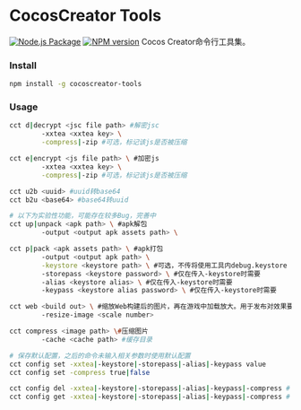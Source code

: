 # CocosCreator Tools
[![Node.js Package](https://github.com/TanMusong/cocoscreator-tools/actions/workflows/npm-publish-github-packages.yml/badge.svg)](https://github.com/TanMusong/cocoscreator-tools/actions/workflows/npm-publish-github-packages.yml)
[![NPM version](https://img.shields.io/npm/v/cocoscreator-tools.svg)](https://www.npmjs.com/package/cocoscreator-tools)
Cocos Creator命令行工具集。

### Install
```bash
npm install -g cocoscreator-tools
```

### Usage
```bash
cct d|decrypt <jsc file path> #解密jsc
        -xxtea <xxtea key> \
        -compress|-zip #可选，标记该js是否被压缩

cct e|encrypt <js file path> \ #加密js
        -xxtea <xxtea key> \
        -compress|-zip #可选，标记该js是否被压缩

cct u2b <uuid> #uuid转base64
cct b2u <base64> #base64转uuid

# 以下为实验性功能，可能存在较多Bug，完善中
cct up|unpack <apk path> \ #apk解包
        -output <output apk assets path> \

cct p|pack <apk assets path> \ #apk打包
        -output <output apk path> \
        -keystore <keystore path> \ #可选，不传将使用工具内debug.keystore
        -storepass <keystore password> \ #仅在传入-keystore时需要
        -alias <keystore alias> \ #仅在传入-keystore时需要
        -keypass <keystore alias password> \ #仅在传入-keystore时需要

cct web <build out> \ #缩放Web构建后的图片，再在游戏中加载放大。用于发布对效果要求不高的广告情况下，压缩包体
        -resize-image <scale number>

cct compress <image path> \#压缩图片
        -cache <cache path> #缓存目录

# 保存默认配置，之后的命令未输入相关参数时使用默认配置
cct config set -xxtea|-keystore|-storepass|-alias|-keypass value
cct config set -compress true|false

cct config del -xxtea|-keystore|-storepass|-alias|-keypass|-compress # 删除默认配置
cct config get -xxtea|-keystore|-storepass|-alias|-keypass|-compress # 显示默认配置，不输入key则显示全部

```